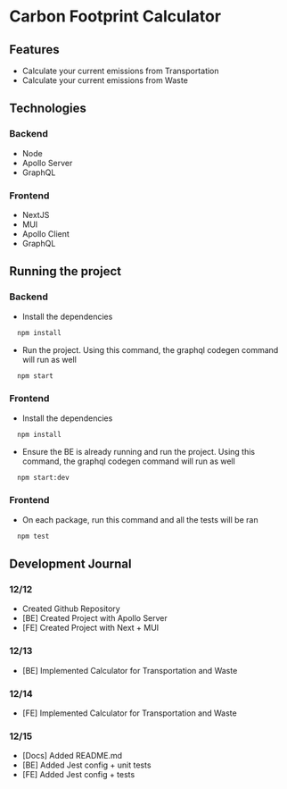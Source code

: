 # Carbon Footprint Calculator

## Features

- Calculate your current emissions from Transportation
- Calculate your current emissions from Waste

## Technologies

### Backend

- Node
- Apollo Server
- GraphQL

### Frontend

- NextJS
- MUI
- Apollo Client
- GraphQL

## Running the project

### Backend

- Install the dependencies

```bash
  npm install
```

- Run the project. Using this command, the graphql codegen command will run as well

```bash
  npm start
```

### Frontend

- Install the dependencies

```bash
  npm install
```

- Ensure the BE is already running and run the project. Using this command, the graphql codegen command will run as well

```bash
  npm start:dev
```

### Frontend

- On each package, run this command and all the tests will be ran

```bash
  npm test
```

## Development Journal

### 12/12

- Created Github Repository
- [BE] Created Project with Apollo Server
- [FE] Created Project with Next + MUI

### 12/13

- [BE] Implemented Calculator for Transportation and Waste

### 12/14

- [FE] Implemented Calculator for Transportation and Waste

### 12/15

- [Docs] Added README.md
- [BE] Added Jest config + unit tests
- [FE] Added Jest config + tests
